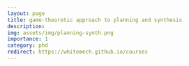 ```yaml
---
layout: page
title: game-theoretic approach to planning and synthesis
description:
img: assets/img/planning-synth.png
importance: 1
category: phd
redirect: https://whitemech.github.io/courses
---
```


